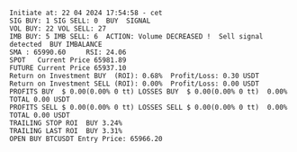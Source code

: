     Initiate at: 22 04 2024 17:54:58 - cet
    SIG BUY: 1 SIG SELL: 0  BUY  SIGNAL
    VOL BUY: 22 VOL SELL: 27
    IMB BUY: 5 IMB SELL: 6  ACTION: Volume DECREASED !  Sell signal detected  BUY IMBALANCE
    SMA : 65990.60     RSI: 24.06
    SPOT   Current Price 65981.89
    FUTURE Current Price 65937.10
    Return on Investment BUY  (ROI): 0.68%  Profit/Loss: 0.30 USDT
    Return on Investment SELL (ROI): 0.00%  Profit/Loss: 0.00 USDT
    PROFITS BUY  $ 0.00(0.00% 0 tt) LOSSES BUY  $ 0.00(0.00% 0 tt)  0.00%  TOTAL 0.00 USDT
    PROFITS SELL $ 0.00(0.00% 0 tt) LOSSES SELL $ 0.00(0.00% 0 tt)  0.00%  TOTAL 0.00 USDT
    TRAILING STOP ROI  BUY 3.24%
    TRAILING LAST ROI  BUY 3.31%
    OPEN BUY BTCUSDT Entry Price: 65966.20
